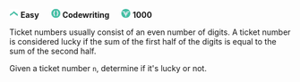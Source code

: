﻿![difficulty_icon](https://github.com/PWrGitHub194238/CodeSignal/blob/master/difficulty_easy.png) **Easy** &emsp; ![type_icon](https://github.com/PWrGitHub194238/CodeSignal/blob/master/type.png) **Codewriting** &emsp; ![points_icon](https://github.com/PWrGitHub194238/CodeSignal/blob/master/points.png) **1000**

Ticket numbers usually consist of an even number of digits. A ticket number is considered lucky if the sum of the first half of the digits is equal to the sum of the second half.

Given a ticket number `n`, determine if it's lucky or not.